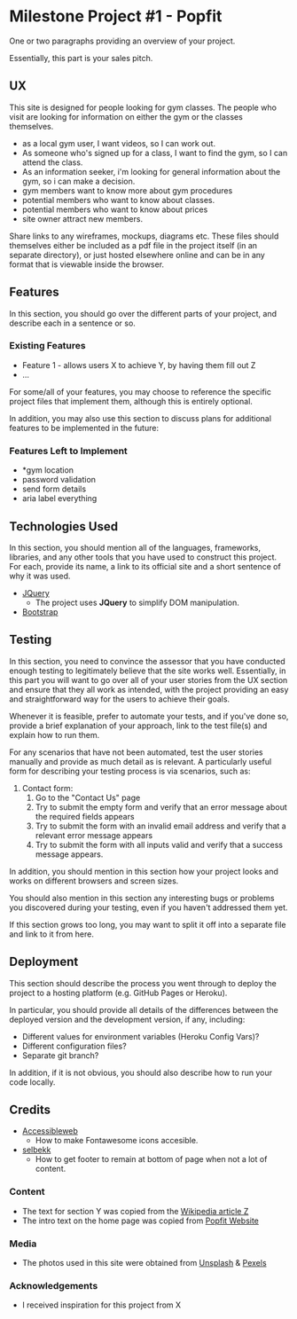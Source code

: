 # Milestone Project #1 - Popfit

One or two paragraphs providing an overview of your project.

Essentially, this part is your sales pitch.
 
## UX
 
This site is designed for people looking for gym classes. The people who visit are looking for information on either the gym or the classes themselves.
- as a local gym user, I want videos, so I can work out. 
- As someone who's signed up for a class, I want to find the gym, so I can attend the class.
- As an information seeker, i'm looking for general information about the gym, so i can make a decision. 
- gym members want to know more about gym procedures
- potential members who want to know about classes.
- potential members who want to know about prices
- site owner attract new members.


Share links to any wireframes, mockups, diagrams etc. These files should themselves either be included as a pdf file in the project itself (in an separate directory), or just hosted elsewhere online and can be in any format that is viewable inside the browser.

## Features

In this section, you should go over the different parts of your project, and describe each in a sentence or so.
 
### Existing Features
- Feature 1 - allows users X to achieve Y, by having them fill out Z
- ...

For some/all of your features, you may choose to reference the specific project files that implement them, although this is entirely optional.

In addition, you may also use this section to discuss plans for additional features to be implemented in the future:

### Features Left to Implement
- *gym location
- password validation
- send form details
- aria label everything

## Technologies Used

In this section, you should mention all of the languages, frameworks, libraries, and any other tools that you have used to construct this project. For each, provide its name, a link to its official site and a short sentence of why it was used.

- [JQuery](https://jquery.com)
    - The project uses **JQuery** to simplify DOM manipulation.
- [Bootstrap](https://getbootstrap.com/)

## Testing

In this section, you need to convince the assessor that you have conducted enough testing to legitimately believe that the site works well. Essentially, in this part you will want to go over all of your user stories from the UX section and ensure that they all work as intended, with the project providing an easy and straightforward way for the users to achieve their goals.

Whenever it is feasible, prefer to automate your tests, and if you've done so, provide a brief explanation of your approach, link to the test file(s) and explain how to run them.

For any scenarios that have not been automated, test the user stories manually and provide as much detail as is relevant. A particularly useful form for describing your testing process is via scenarios, such as:

1. Contact form:
    1. Go to the "Contact Us" page
    2. Try to submit the empty form and verify that an error message about the required fields appears
    3. Try to submit the form with an invalid email address and verify that a relevant error message appears
    4. Try to submit the form with all inputs valid and verify that a success message appears.

In addition, you should mention in this section how your project looks and works on different browsers and screen sizes.

You should also mention in this section any interesting bugs or problems you discovered during your testing, even if you haven't addressed them yet.

If this section grows too long, you may want to split it off into a separate file and link to it from here.

## Deployment

This section should describe the process you went through to deploy the project to a hosting platform (e.g. GitHub Pages or Heroku).

In particular, you should provide all details of the differences between the deployed version and the development version, if any, including:
- Different values for environment variables (Heroku Config Vars)?
- Different configuration files?
- Separate git branch?

In addition, if it is not obvious, you should also describe how to run your code locally.


## Credits

- [Accessibleweb](https://accessibleweb.com/tips-tools-tutorials/font-awesome/ )
    - How to make Fontawesome icons accesible.
- [selbekk](https://www.selbekk.io/blog/2019/08/how-to-make-your-footer-stick-to-the-bottom-of-your-page/)
    - How to get footer to remain at bottom of page when not a lot of content. 

### Content
- The text for section Y was copied from the [Wikipedia article Z](https://en.wikipedia.org/wiki/Z)
- The intro text on the home page was copied from [Popfit Website](https://popfitmethod.com)

### Media
- The photos used in this site were obtained from [Unsplash](https://unsplash.com/) & [Pexels](https://www.pexels.com/)

### Acknowledgements

- I received inspiration for this project from X